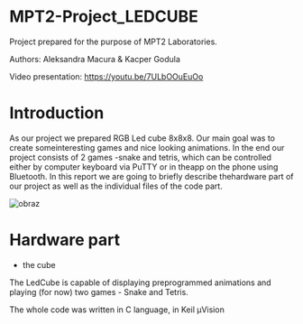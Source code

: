 # MPT2-Project_LEDCUBE

Project prepared for the purpose of MPT2 Laboratories.

Authors: Aleksandra Macura & Kacper Godula

Video presentation: https://youtu.be/7ULbOOuEuOo

# Introduction

As our project we prepared RGB Led cube 8x8x8. Our main goal was to create someinteresting games and nice looking animations. In the end our project consists of 2 games -snake and tetris, which can be controlled either by computer keyboard via PuTTY or in theapp on the phone using Bluetooth. In this report we are going to briefly describe thehardware part of our project as well as the individual files of the code part.


![obraz](https://user-images.githubusercontent.com/45372078/105532763-8eee8b80-5ceb-11eb-9625-d26315260ab2.png)


# Hardware part

* the cube

The LedCube is capable of displaying preprogrammed animations and playing (for now) two games - Snake and Tetris.

The whole code was written in C language, in Keil µVision
